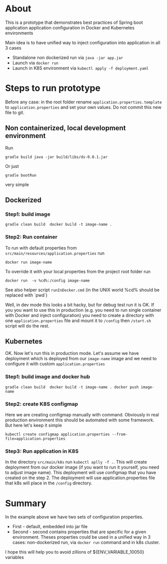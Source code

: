 # About 

This is a prototype that demonstrates best 
practices of Spring boot application application configuration in 
Docker and Kubernetes environments  

Main idea is to have unified way to inject configuration into application in all 3 cases
 - Standalone non dockerized run via `java -jar app.jar`
 - Launch via `docker run` 
 - Launch in K8S environment via `kubectl apply -f deployment.yaml` 
 

# Steps to run prototype

Before any case: in the root folder 
rename `application.properties.template` to `application.properties` and set your own values. 
Do not commit this new file to git.

## Non containerized, local development environment

Run 

`gradle build
java -jar build/libs/ds-0.0.1.jar` 

Or just 

`gradle bootRun`

very simple

## Dockerized

### Step1: build image 

`gradle clean build 
docker build -t image-name .`

### Step2: Run container

To run with default properties from `src/main/resources/application.properties` run

`docker run image-name`

To override it with your local properties from the project root folder run 

`docker run  -v %cd%:/config image-name` 

See also helper script `runInDocker.cmd` (in the UNIX world %cd% should be replaced with \`pwd`) 

Well, in dev mode this looks a bit hacky, but for debug test run it is OK. 
If you you want to use this in production 
(e.g. you need to run single container with Docker and inject configuration)
you need to create a directory with one `application.properties` file and mount 
it to `/config` then `/start.sh` script will do the rest. 

## Kubernetes

OK. Now let's run this in production mode. 
Let's assume we have deployment which is deployed from our `image-name` image 
and we need to configure it with custom `application.properties`

### Step1: build image and docker hub

`gradle clean build 
docker build -t image-name .
docker push image-name`

### Step2: create K8S configmap

Here we are creating configmap manually with command. Obviously in real production environment this should be automated 
with some framework. But here let's keep it simple

`kubectl create configmap application.properties --from-file=application.properties`   

### Step3: Run application in K8S

In the directory `src/main/k8s` run `kubectl aplly -f .`. This will create deployment from our docker image 
(if you want to run it yourself, you need to adjust image name). This deployment will use configmap 
that you have created on the step 2. The deployment will use application.properties file that k8s will place in 
the `/config` directory. 

# Summary

In the example above we have two sets of configuration properties.

 - First - default, embedded into jar file
 - Second - second contains properties that are specific for a given environment. 
 Theses properties could be used in a unified way in 3 cases: non-dockerized run, 
 via `docker run` command and in k8s cluster.  
 
I hope this will help you to avoid zillions of ${ENV_VARIABLE_10050} variables 